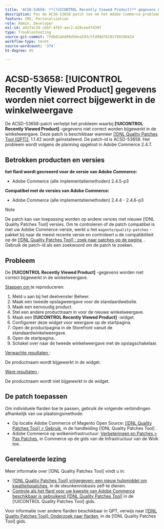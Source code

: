 ```yaml
---
title: 'ACSD-53658: **[!UICONTROL Recently Viewed Product]** gegevens niet correct bijgewerkt in de winkelweergave'
description: Pas de ACSD-53658-patch toe om het Adobe Commerce-probleem op te lossen, waarbij **[!UICONTROL Recently Viewed Product]** gegevens niet correct worden bijgewerkt in de winkelweergave.
feature: CMS, Personalization
role: Admin, Developer
exl-id: a91fac3d-cb6f-4f65-aec2-d28cee4fd39f
type: Troubleshooting
source-git-commit: 7fdb02a6d89d50ea593c5fd99d78101f89198424
workflow-type: tm+mt
source-wordcount: '374'
ht-degree: 0%

---
```


# ACSD-53658: **[!UICONTROL Recently Viewed Product]** gegevens worden niet correct bijgewerkt in de winkelweergave

De ACSD-53658-patch verhelpt het probleem waarbij **[!UICONTROL Recently Viewed Product]** -gegevens niet correct worden bijgewerkt in de winkelweergave. Deze patch is beschikbaar wanneer [[!DNL Quality Patches Tool (QPT)] &#x200B;](https://experienceleague.adobe.com/nl/docs/commerce-operations/tools/quality-patches-tool/quality-patches-tool-to-self-serve-quality-patches) 1.1.42 wordt geïnstalleerd. De patch-id is ACSD-53658. Het probleem wordt volgens de planning opgelost in Adobe Commerce 2.4.7.

## Betrokken producten en versies

**het flard wordt gecreeerd voor de versie van Adobe Commerce:**

* Adobe Commerce (alle implementatiemethoden) 2.4.5-p3

**Compatibel met de versies van Adobe Commerce:**

* Adobe Commerce (alle implementatiemethoden) 2.4.4 - 2.4.6-p3

>[!NOTE]
>
>De patch kan van toepassing worden op andere versies met nieuwe [!DNL Quality Patches Tool] versies. Om te controleren of de patch compatibel is met uw Adobe Commerce-versie, werkt u het `magento/quality-patches` -pakket bij naar de meest recente versie en controleert u de compatibiliteit op de [[!DNL Quality Patches Tool] : zoek naar patches op de pagina &#x200B;](https://experienceleague.adobe.com/tools/commerce-quality-patches/index.html?lang=nl-NL) . Gebruik de patch-id als een zoekwoord om de patch te zoeken.

## Probleem

De **[!UICONTROL Recently Viewed Product]** -gegevens worden niet correct bijgewerkt in de winkelweergave.

<u> Stappen om </u> te reproduceren:

1. Meld u aan bij het deelvenster Beheer.
1. Maak een tweede opslagweergave voor de standaardwebsite.
1. Maak een eenvoudig product.
1. Stel een andere productnaam in voor de nieuwe winkelweergave.
1. Maak een **[!UICONTROL Recently Viewed Product]** -widget.
1. Configureer deze widget voor weergave op de startpagina.
1. Open de productpagina in de Storefront vanuit de standaardwinkelweergave.
1. Open de startpagina.
1. Schakel over naar de tweede winkelweergave met de opslagschakelaar.

<u> Verwachte resultaten </u>:

De productnaam wordt bijgewerkt in de widget.

<u> Ware resultaten </u>:

De productnaam wordt niet bijgewerkt in de widget.

## De patch toepassen

Om individuele flarden toe te passen, gebruik de volgende verbindingen afhankelijk van uw plaatsingsmethode:

* Op locatie Adobe Commerce of Magento Open Source: [[!DNL Quality Patches Tool] > Gebruik &#x200B;](/help/tools/quality-patches-tool/usage.md) in de handleiding [!DNL Quality Patches Tool] .
* Adobe Commerce op wolkeninfrastructuur: [&#x200B; Verbeteringen en Patches > Pas Patches &#x200B;](https://experienceleague.adobe.com/docs/commerce-cloud-service/user-guide/develop/upgrade/apply-patches.html?lang=nl-NL) in Commerce op de gids van de Infrastructuur van de Wolk toe.

## Gerelateerde lezing

Meer informatie over [!DNL Quality Patches Tool] vindt u in:

* [[!DNL Quality Patches Tool]  vrijgegeven: een nieuw hulpmiddel om kwaliteitspatches &#x200B;](https://experienceleague.adobe.com/nl/docs/commerce-operations/tools/quality-patches-tool/quality-patches-tool-to-self-serve-quality-patches) in de steunkennisbasis zelf-te dienen.
* [&#x200B; Controle als het flard voor uw kwestie van Adobe Commerce beschikbaar is gebruikend  [!DNL Quality Patches Tool]](/help/tools/quality-patches-tool/patches-available-in-qpt/check-patch-for-magento-issue-with-magento-quality-patches.md) in de [!UICONTROL Quality Patches Tool] gids.


Voor informatie over andere flarden beschikbaar in QPT, verwijs naar [[!DNL Quality Patches Tool]: Onderzoek naar flarden &#x200B;](https://experienceleague.adobe.com/tools/commerce-quality-patches/index.html?lang=nl-NL) in de [!DNL Quality Patches Tool] gids.
